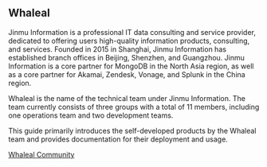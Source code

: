 ## Whaleal

Jinmu Information is a professional IT data consulting and service provider, dedicated to offering users high-quality information products, consulting, and services. Founded in 2015 in Shanghai, Jinmu Information has established branch offices in Beijing, Shenzhen, and Guangzhou. Jinmu Information is a core partner for MongoDB in the North Asia region, as well as a core partner for Akamai, Zendesk, Vonage, and Splunk in the China region.

Whaleal is the name of the technical team under Jinmu Information. The team currently consists of three groups with a total of 11 members, including one operations team and two development teams.

This guide primarily introduces the self-developed products by the Whaleal team and provides documentation for their deployment and usage.

[Whaleal Community](https://www.whaleal.com/)

